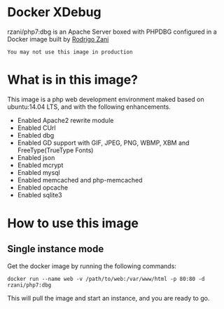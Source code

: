 # Docker XDebug

rzani/php7:dbg is an Apache Server boxed with PHPDBG configured in a Docker image built by [Rodrigo Zani](http://rodrigozani.com.br)

```
You may not use this image in production
```

# What is in this image?

This image is a php web development environment maked based on ubuntu:14.04 LTS, and with the following enhancements.

 - Enabled Apache2 rewrite module
 - Enabled CUrl
 - Enabled dbg
 - Enabled GD support with GIF, JPEG, PNG, WBMP, XBM and FreeType(TrueType Fonts)
 - Enabled json
 - Enabled mcrypt
 - Enabled mysql
 - Enabled memcached and php-memcached
 - Enabled opcache
 - Enabled sqlite3


# How to use this image

## Single instance mode

Get the docker image by running the following commands:

```shell
docker run --name web -v /path/to/web:/var/www/html -p 80:80 -d rzani/php7:dbg
```

This will pull the image and start an instance, and you are ready to go.
